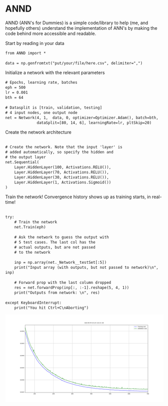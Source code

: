 # ANND
ANND (ANN's for Dummies) is a simple code/library to help (me, and hopefully others) understand the implementation of ANN's 
by making the code behind more accessible and readable. 

Start by reading in your data
```
from ANND import *

data = np.genfromtxt("put/your/file/here.csv", delimiter=",")

```

Initialize a network with the relevant parameters
```
# Epochs, learning rate, batches
eph = 500
lr = 0.001
bth = 64

# Datasplit is [train, validation, testing]
# 4 input nodes, one output node
net = Network(4, 1,  data, 0, optimizer=Optimizer.Adam(), batch=bth,
              dataSplit=[80, 14, 6], learningRate=lr, pltSkip=20)

```

Create the network architecture
```

# Create the network. Note that the input 'layer' is
# added automatically, so specify the hidden and
# the output layer
net.Sequential(
    Layer.HiddenLayer(100, Activations.RELU()),
    Layer.HiddenLayer(70, Activations.RELU()),
    Layer.HiddenLayer(30, Activations.RELU()),
    Layer.HiddenLayer(1, Activations.Sigmoid())
)
```

Train the network! Convergence history shows up as 
training starts, in real-time!
```

try:
    # Train the network
    net.Train(eph)

    # Ask the network to guess the output with
    # 5 test cases. The last col has the
    # actual outputs, but are not passed
    # to the network

    inp = np.array(net._Network__testSet[:5])
    print("Input array (with outputs, but not passed to network)\n", inp)

    # Forward prop with the last column dropped
    res = net.forwardProp(inp[:, :-1].reshape(5, 4, 1))
    print("Outputs from network: \n", res)

except KeyboardInterrupt:
    print("You hit Ctrl+C\nAborting")

```

![Preview](https://raw.githubusercontent.com/MythreyaK/ANND/master/Assets/image.png)


